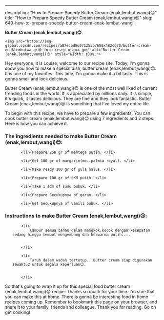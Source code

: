 ---
description: "How to Prepare Speedy Butter Cream (enak,lembut,wangi)😍"
title: "How to Prepare Speedy Butter Cream (enak,lembut,wangi)😍"
slug: 649-how-to-prepare-speedy-butter-cream-enak-lembut-wangi

<p>
	<strong>Butter Cream (enak,lembut,wangi)😍</strong>. 
	
</p>
<p>
	
	<img src="https://img-global.cpcdn.com/recipes/a87ecbd86071253b/680x482cq70/butter-cream-enaklembutwangi😍-foto-resep-utama.jpg" alt="Butter Cream (enak,lembut,wangi)😍" style="width: 100%;">
	
	
</p>
<p>
	Hey everyone, it is Louise, welcome to our recipe site. Today, I'm gonna show you how to make a special dish, butter cream (enak,lembut,wangi)😍. It is one of my favorites. This time, I'm gonna make it a bit tasty. This is gonna smell and look delicious.
</p>
	
<p>
	Butter Cream (enak,lembut,wangi)😍 is one of the most well liked of current trending foods in the world. It is appreciated by millions daily. It is simple, it's quick, it tastes delicious. They are fine and they look fantastic. Butter Cream (enak,lembut,wangi)😍 is something that I've loved my entire life.
</p>
<p>
	
</p>

<p>
To begin with this recipe, we have to prepare a few ingredients. You can cook butter cream (enak,lembut,wangi)😍 using 7 ingredients and 2 steps. Here is how you can achieve it.
</p>

<h3>The ingredients needed to make Butter Cream (enak,lembut,wangi)😍:</h3>

<ol>
	
		<li>{Prepare 250 gr of mentega putih. </li>
	
		<li>{Get 100 gr of margarin(me..palmia royal). </li>
	
		<li>{Make ready 100 gr of gula halus. </li>
	
		<li>{Prepare 100 gr of SKM putih. </li>
	
		<li>{Take 1 sdm of susu bubuk. </li>
	
		<li>{Prepare Secukupnya of garam. </li>
	
		<li>{Get Secukupnya of vanili bubuk. </li>
	
</ol>
<p>
	
</p>

<h3>Instructions to make Butter Cream (enak,lembut,wangi)😍:</h3>

<ol>
	
		<li>
			Campur semua bahan dalam mangkok,kocok dengan kecepatan sedang hingga lembut mengembang dan berwarna putih....
			
			
		</li>
	
		<li>
			Taruh dalam wadah tertutup...Butter cream siap digunakan sewaktu2 untuk segala keperluan😉.
			
			
		</li>
	
</ol>

<p>
	
</p>

<p>
	So that's going to wrap it up for this special food butter cream (enak,lembut,wangi)😍 recipe. Thanks so much for your time. I'm sure that you can make this at home. There is gonna be interesting food in home recipes coming up. Remember to bookmark this page on your browser, and share it to your family, friends and colleague. Thank you for reading. Go on get cooking!
</p>

